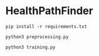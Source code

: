 # HealthPathFinder

```
pip install -r requirements.txt
```

```
python3 preprocessing.py
```

```
python3 training.py
```
